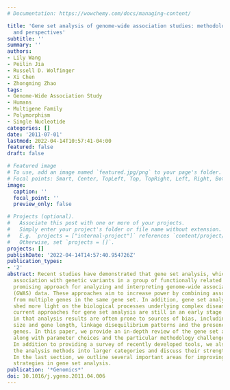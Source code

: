 ```yaml
---
# Documentation: https://wowchemy.com/docs/managing-content/

title: 'Gene set analysis of genome-wide association studies: methodological issues
  and perspectives'
subtitle: ''
summary: ''
authors:
- Lily Wang
- Peilin Jia
- Russell D. Wolfinger
- Xi Chen
- Zhongming Zhao
tags:
- Genome-Wide Association Study
- Humans
- Multigene Family
- Polymorphism
- Single Nucleotide
categories: []
date: '2011-07-01'
lastmod: 2022-04-14T10:57:41-04:00
featured: false
draft: false

# Featured image
# To use, add an image named `featured.jpg/png` to your page's folder.
# Focal points: Smart, Center, TopLeft, Top, TopRight, Left, Right, BottomLeft, Bottom, BottomRight.
image:
  caption: ''
  focal_point: ''
  preview_only: false

# Projects (optional).
#   Associate this post with one or more of your projects.
#   Simply enter your project's folder or file name without extension.
#   E.g. `projects = ["internal-project"]` references `content/project/deep-learning/index.md`.
#   Otherwise, set `projects = []`.
projects: []
publishDate: '2022-04-14T14:57:40.954726Z'
publication_types:
- '2'
abstract: Recent studies have demonstrated that gene set analysis, which tests disease
  association with genetic variants in a group of functionally related genes, is a
  promising approach for analyzing and interpreting genome-wide association studies
  (GWAS) data. These approaches aim to increase power by combining association signals
  from multiple genes in the same gene set. In addition, gene set analysis can also
  shed more light on the biological processes underlying complex diseases. However,
  current approaches for gene set analysis are still in an early stage of development
  in that analysis results are often prone to sources of bias, including gene set
  size and gene length, linkage disequilibrium patterns and the presence of overlapping
  genes. In this paper, we provide an in-depth review of the gene set analysis procedures,
  along with parameter choices and the particular methodology challenges at each stage.
  In addition to providing a survey of recently developed tools, we also classify
  the analysis methods into larger categories and discuss their strengths and limitations.
  In the last section, we outline several important areas for improving the analytical
  strategies in gene set analysis.
publication: '*Genomics*'
doi: 10.1016/j.ygeno.2011.04.006
---
```

